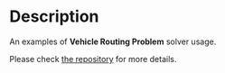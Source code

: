 # Description

An examples of **Vehicle Routing Problem** solver usage.

Please check [the repository](https://github.com/reinterpretcat/vrp) for more details.